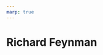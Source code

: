```yaml
---
marp: true
---
```


# Richard Feynman

<!-- 
  Um dos melhores alunos de todos os tempos, foi também um dos maiores professores de
  todos os tempos.
  Richard Feynman.
-->
